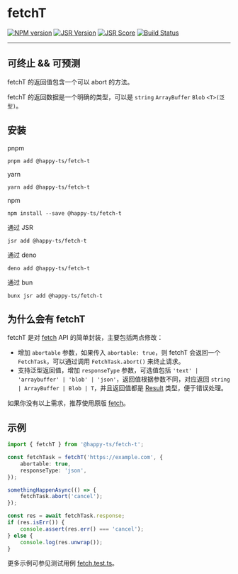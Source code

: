 # fetchT

[![NPM version](http://img.shields.io/npm/v/@happy-ts/fetch-t.svg)](https://npmjs.org/package/fetch-t)
[![JSR Version](https://jsr.io/badges/@happy-ts/fetch-t)](https://jsr.io/@happy-ts/fetch-t)
[![JSR Score](https://jsr.io/badges/@happy-ts/fetch-t/score)](https://jsr.io/@happy-ts/fetch-t/score)
[![Build Status](https://github.com/jiangjie/fetch-t/actions/workflows/test.yml/badge.svg)](https://github.com/jiangjie/fetch-t/actions/workflows/test.yml)

---

## 可终止 && 可预测

fetchT 的返回值包含一个可以 abort 的方法。

fetchT 的返回数据是一个明确的类型，可以是 `string` `ArrayBuffer` `Blob` `<T>(泛型)`。

## 安装

pnpm
```
pnpm add @happy-ts/fetch-t
```

yarn
```
yarn add @happy-ts/fetch-t
```

npm
```
npm install --save @happy-ts/fetch-t
```

通过 JSR
```
jsr add @happy-ts/fetch-t
```

通过 deno
```
deno add @happy-ts/fetch-t
```

通过 bun
```
bunx jsr add @happy-ts/fetch-t
```

## 为什么会有 fetchT

fetchT 是对 [fetch](https://developer.mozilla.org/en-US/docs/Web/API/Fetch_API) API 的简单封装，主要包括两点修改：

* 增加 `abortable` 参数，如果传入 `abortable: true`，则 fetchT 会返回一个 `FetchTask`，可以通过调用 `FetchTask.abort()` 来终止请求。
* 支持泛型返回值，增加 `responseType` 参数，可选值包括 `'text' | 'arraybuffer' | 'blob' | 'json'`，返回值根据参数不同，对应返回 `string | ArrayBuffer | Blob | T`，并且返回值都是 [Result](https://github.com/JiangJie/happy-rusty) 类型，便于错误处理。

如果你没有以上需求，推荐使用原版 [fetch](https://developer.mozilla.org/en-US/docs/Web/API/Fetch_API)。

## 示例

```ts
import { fetchT } from '@happy-ts/fetch-t';

const fetchTask = fetchT('https://example.com', {
    abortable: true,
    responseType: 'json',
});

somethingHappenAsync(() => {
    fetchTask.abort('cancel');
});

const res = await fetchTask.response;
if (res.isErr()) {
    console.assert(res.err() === 'cancel');
} else {
    console.log(res.unwrap());
}
```

更多示例可参见测试用例 <a href="tests/fetch.test.ts">fetch.test.ts</a>。